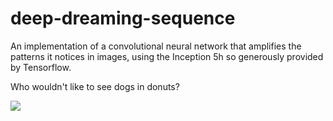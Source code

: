 # deep-dreaming-sequence
An implementation of a convolutional neural network that amplifies the patterns it notices in images, using the Inception 5h so generously provided by Tensorflow.  


Who wouldn't like to see dogs in donuts?  
  
![](deep-dream-donuts.gif)
